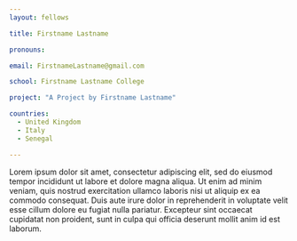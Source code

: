 ```yaml
---
layout: fellows

title: Firstname Lastname

pronouns: 

email: FirstnameLastname@gmail.com

school: Firstname Lastname College

project: "A Project by Firstname Lastname"

countries:
  - United Kingdom
  - Italy
  - Senegal

---
```


Lorem ipsum dolor sit amet, consectetur adipiscing elit, sed do eiusmod tempor incididunt ut labore et dolore magna aliqua. Ut enim ad minim veniam, quis nostrud exercitation ullamco laboris nisi ut aliquip ex ea commodo consequat. Duis aute irure dolor in reprehenderit in voluptate velit esse cillum dolore eu fugiat nulla pariatur. Excepteur sint occaecat cupidatat non proident, sunt in culpa qui officia deserunt mollit anim id est laborum.